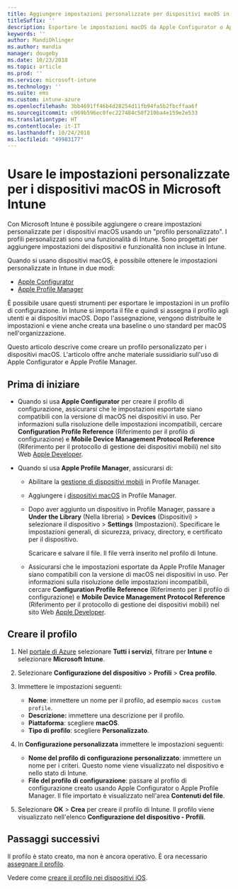 ```yaml
---
title: Aggiungere impostazioni personalizzate per dispositivi macOS in Microsoft Intune - Azure | Microsoft Docs
titleSuffix: ''
description: Esportare le impostazioni macOS da Apple Configurator o Apple Profile Manager e quindi importarle in Microsoft Intune. Queste impostazioni possono creare, usare e controllare le impostazioni personalizzate e le funzionalità nei dispositivi macOS. Il profilo personalizzato può essere quindi assegnato o distribuito nei dispositivi macOS nell'organizzazione per creare una baseline o uno standard.
keywords: ''
author: MandiOhlinger
ms.author: mandia
manager: dougeby
ms.date: 10/23/2018
ms.topic: article
ms.prod: ''
ms.service: microsoft-intune
ms.technology: ''
ms.suite: ems
ms.custom: intune-azure
ms.openlocfilehash: 3bb4691ff46b4d28254d11fb94fa5b2fbcffaa6f
ms.sourcegitcommit: c969b596ec0fec227484c50f210ba4e159e2e533
ms.translationtype: HT
ms.contentlocale: it-IT
ms.lasthandoff: 10/24/2018
ms.locfileid: "49983177"
---
```

# <a name="use-custom-settings-for-macos-devices-in-microsoft-intune"></a>Usare le impostazioni personalizzate per i dispositivi macOS in Microsoft Intune

Con Microsoft Intune è possibile aggiungere o creare impostazioni personalizzate per i dispositivi macOS usando un "profilo personalizzato". I profili personalizzati sono una funzionalità di Intune. Sono progettati per aggiungere impostazioni dei dispositivi e funzionalità non incluse in Intune.

Quando si usano dispositivi macOS, è possibile ottenere le impostazioni personalizzate in Intune in due modi:

- [Apple Configurator](https://itunes.apple.com/app/apple-configurator-2/id1037126344?mt=12)
- [Apple Profile Manager](https://support.apple.com/profile-manager)

È possibile usare questi strumenti per esportare le impostazioni in un profilo di configurazione. In Intune si importa il file e quindi si assegna il profilo agli utenti e ai dispositivi macOS. Dopo l'assegnazione, vengono distribuite le impostazioni e viene anche creata una baseline o uno standard per macOS nell'organizzazione.

Questo articolo descrive come creare un profilo personalizzato per i dispositivi macOS. L'articolo offre anche materiale sussidiario sull'uso di Apple Configurator e Apple Profile Manager.

## <a name="before-you-begin"></a>Prima di iniziare

- Quando si usa **Apple Configurator** per creare il profilo di configurazione, assicurarsi che le impostazioni esportate siano compatibili con la versione di macOS nei dispositivi in uso. Per informazioni sulla risoluzione delle impostazioni incompatibili, cercare **Configuration Profile Reference** (Riferimento per il profilo di configurazione) e **Mobile Device Management Protocol Reference** (Riferimento per il protocollo di gestione dei dispositivi mobili) nel sito Web [Apple Developer](https://developer.apple.com/).

- Quando si usa **Apple Profile Manager**, assicurarsi di:

  - Abilitare la [gestione di dispositivi mobili](https://help.apple.com/serverapp/mac/5.7/#/apd05B9B761-D390-4A75-9251-E9AD29A61D0C) in Profile Manager.
  - Aggiungere i [dispositivi macOS](https://help.apple.com/profilemanager/mac/5.7/#/pm9onzap1984) in Profile Manager.
  - Dopo aver aggiunto un dispositivo in Profile Manager, passare a **Under the Library** (Nella libreria)  > **Devices** (Dispositivi) > selezionare il dispositivo > **Settings** (Impostazioni). Specificare le impostazioni generali, di sicurezza, privacy, directory, e certificato per il dispositivo.

    Scaricare e salvare il file. Il file verrà inserito nel profilo di Intune. 

  - Assicurarsi che le impostazioni esportate da Apple Profile Manager siano compatibili con la versione di macOS nei dispositivi in uso. Per informazioni sulla risoluzione delle impostazioni incompatibili, cercare **Configuration Profile Reference** (Riferimento per il profilo di configurazione) e **Mobile Device Management Protocol Reference** (Riferimento per il protocollo di gestione dei dispositivi mobili) nel sito Web [Apple Developer](https://developer.apple.com/).

## <a name="create-the-profile"></a>Creare il profilo

1. Nel [portale di Azure](https://portal.azure.com) selezionare **Tutti i servizi**, filtrare per **Intune** e selezionare **Microsoft Intune**.
2. Selezionare **Configurazione del dispositivo** > **Profili** > **Crea profilo**.
3. Immettere le impostazioni seguenti:

    - **Nome**: immettere un nome per il profilo, ad esempio `macos custom profile`.
    - **Descrizione:** immettere una descrizione per il profilo.
    - **Piattaforma**: scegliere **macOS**.
    - **Tipo di profilo**: scegliere **Personalizzato**.

4. In **Configurazione personalizzata** immettere le impostazioni seguenti:

    - **Nome del profilo di configurazione personalizzato**: immettere un nome per i criteri. Questo nome viene visualizzato nel dispositivo e nello stato di Intune.
    - **File del profilo di configurazione**: passare al profilo di configurazione creato usando Apple Configurator o Apple Profile Manager. Il file importato è visualizzato nell'area **Contenuti del file**.

5. Selezionare **OK** > **Crea** per creare il profilo di Intune. Il profilo viene visualizzato nell'elenco **Configurazione del dispositivo - Profili**.

## <a name="next-steps"></a>Passaggi successivi

Il profilo è stato creato, ma non è ancora operativo. È ora necessario [assegnare il profilo](device-profile-assign.md).

Vedere come [creare il profilo nei dispositivi iOS](custom-settings-ios.md).